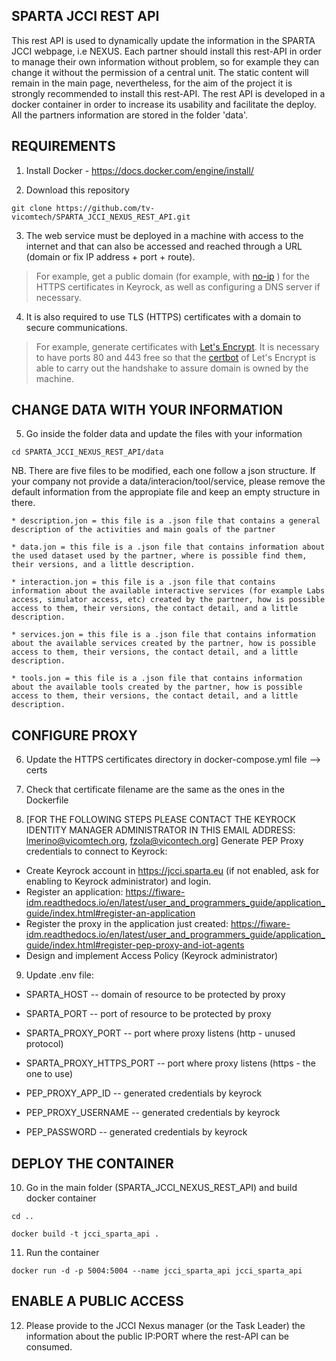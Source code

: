 ## SPARTA JCCI REST API 

This rest API is used to dynamically update the information in the SPARTA JCCI webpage, i.e NEXUS. 
Each partner should install this rest-API in order to manage their own information without problem, so for example they can change it without the permission of a central unit. The static content will remain in the main page, nevertheless, for the aim of the project it is strongly recommended to install this rest-API. The rest API is developed in a docker container in order to increase its usability and facilitate the deploy. 
All the partners information are stored in the folder 'data'.

## REQUIREMENTS

1) Install Docker - https://docs.docker.com/engine/install/

2) Download this repository

```git clone https://github.com/tv-vicomtech/SPARTA_JCCI_NEXUS_REST_API.git```

3) The web service must be deployed in a machine with access to the internet and that can also be accessed and reached through a URL (domain or fix IP address + port + route).

> For example, get a public domain (for example, with [no-ip](https://www.noip.com/) ) for the HTTPS certificates in Keyrock, as well as configuring a DNS server if necessary.

4) It is also required to use TLS (HTTPS) certificates with a domain to secure communications.

> For example, generate certificates with [Let's Encrypt](https://letsencrypt.org/). It is necessary to have ports 80 and 443 free so that the [certbot](https://medium.com/@pentacent/nginx-and-lets-encrypt-with-docker-in-less-than-5-minutes-b4b8a60d3a71) of Let's Encrypt is able to carry out the handshake to assure domain is owned by the machine.

## CHANGE DATA WITH YOUR INFORMATION

5) Go inside the folder data and update the files with your information

```cd SPARTA_JCCI_NEXUS_REST_API/data```

NB. There are five files to be modified, each one follow a json structure. If your company not provide a data/interacion/tool/service, please remove the default information from the appropiate file and keep an empty structure in there.

```* description.jon = this file is a .json file that contains a general description of the activities and main goals of the partner```

```* data.jon = this file is a .json file that contains information about the used dataset used by the partner, where is possible find them, their versions, and a little description.```

```* interaction.jon = this file is a .json file that contains information about the available interactive services (for example Labs access, simulator access, etc) created by the partner, how is possible access to them, their versions, the contact detail, and a little description.```

```* services.jon = this file is a .json file that contains information about the available services created by the partner, how is possible access to them, their versions, the contact detail, and a little description.```

```* tools.jon = this file is a .json file that contains information about the available tools created by the partner, how is possible access to them, their versions, the contact detail, and a little description.```

## CONFIGURE PROXY

6) Update the HTTPS certificates directory in docker-compose.yml file --> certs

7) Check that certificate filename are the same as the ones in the Dockerfile

8) [FOR THE FOLLOWING STEPS PLEASE CONTACT THE KEYROCK IDENTITY MANAGER ADMINISTRATOR IN THIS EMAIL ADDRESS: lmerino@vicomtech.org, fzola@vicontech.org] Generate PEP Proxy credentials to connect to Keyrock:

- Create Keyrock account in https://jcci.sparta.eu (if not enabled, ask for enabling to Keyrock administrator) and login.
- Register an application: https://fiware-idm.readthedocs.io/en/latest/user_and_programmers_guide/application_guide/index.html#register-an-application
- Register the proxy in the application just created: https://fiware-idm.readthedocs.io/en/latest/user_and_programmers_guide/application_guide/index.html#register-pep-proxy-and-iot-agents
- Design and implement Access Policy (Keyrock administrator)

9) Update .env file:

- SPARTA_HOST -- domain of resource to be protected by proxy
- SPARTA_PORT -- port of resource to be protected by proxy

- SPARTA_PROXY_PORT -- port where proxy listens (http - unused protocol)
- SPARTA_PROXY_HTTPS_PORT -- port where proxy listens (https - the one to use)

- PEP_PROXY_APP_ID -- generated credentials by keyrock
- PEP_PROXY_USERNAME -- generated credentials by keyrock
- PEP_PASSWORD -- generated credentials by keyrock

## DEPLOY THE CONTAINER
10) Go in the main folder (SPARTA_JCCI_NEXUS_REST_API) and build docker container

```cd ..```

```docker build -t jcci_sparta_api .```

11) Run the container

 ```docker run -d -p 5004:5004 --name jcci_sparta_api jcci_sparta_api ```
 
 ## ENABLE A PUBLIC ACCESS
12) Please provide to the JCCI Nexus manager (or the Task Leader) the information about the public IP:PORT where the rest-API can be consumed.
 
